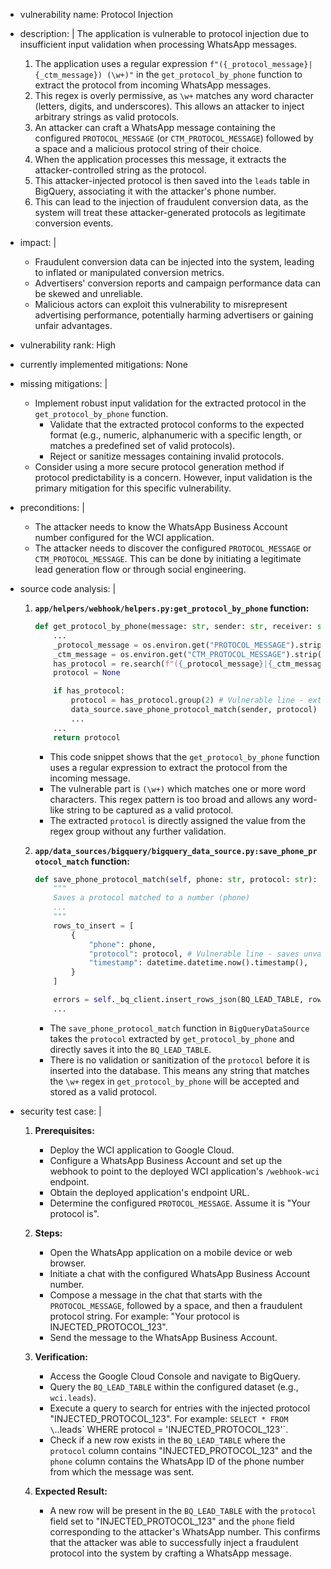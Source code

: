 - vulnerability name: Protocol Injection
- description: |
  The application is vulnerable to protocol injection due to insufficient input validation when processing WhatsApp messages.

  1. The application uses a regular expression `f"({_protocol_message}|{_ctm_message}) (\w+)"` in the `get_protocol_by_phone` function to extract the protocol from incoming WhatsApp messages.
  2. This regex is overly permissive, as `\w+` matches any word character (letters, digits, and underscores). This allows an attacker to inject arbitrary strings as valid protocols.
  3. An attacker can craft a WhatsApp message containing the configured `PROTOCOL_MESSAGE` (or `CTM_PROTOCOL_MESSAGE`) followed by a space and a malicious protocol string of their choice.
  4. When the application processes this message, it extracts the attacker-controlled string as the protocol.
  5. This attacker-injected protocol is then saved into the `leads` table in BigQuery, associating it with the attacker's phone number.
  6. This can lead to the injection of fraudulent conversion data, as the system will treat these attacker-generated protocols as legitimate conversion events.
- impact: |
  - Fraudulent conversion data can be injected into the system, leading to inflated or manipulated conversion metrics.
  - Advertisers' conversion reports and campaign performance data can be skewed and unreliable.
  - Malicious actors can exploit this vulnerability to misrepresent advertising performance, potentially harming advertisers or gaining unfair advantages.
- vulnerability rank: High
- currently implemented mitigations: None
- missing mitigations: |
  - Implement robust input validation for the extracted protocol in the `get_protocol_by_phone` function.
    - Validate that the extracted protocol conforms to the expected format (e.g., numeric, alphanumeric with a specific length, or matches a predefined set of valid protocols).
    - Reject or sanitize messages containing invalid protocols.
  - Consider using a more secure protocol generation method if protocol predictability is a concern. However, input validation is the primary mitigation for this specific vulnerability.
- preconditions: |
  - The attacker needs to know the WhatsApp Business Account number configured for the WCI application.
  - The attacker needs to discover the configured `PROTOCOL_MESSAGE` or `CTM_PROTOCOL_MESSAGE`. This can be done by initiating a legitimate lead generation flow or through social engineering.
- source code analysis: |
  1. **`app/helpers/webhook/helpers.py:get_protocol_by_phone` function:**
     ```python
     def get_protocol_by_phone(message: str, sender: str, receiver: str) -> Optional[str]:
         ...
         _protocol_message = os.environ.get("PROTOCOL_MESSAGE").strip()
         _ctm_message = os.environ.get("CTM_PROTOCOL_MESSAGE").strip()
         has_protocol = re.search(f"({_protocol_message}|{_ctm_message}) (\w+)", message)
         protocol = None

         if has_protocol:
             protocol = has_protocol.group(2) # Vulnerable line - extracts anything matching \w+
             data_source.save_phone_protocol_match(sender, protocol)
             ...
         ...
         return protocol
     ```
     - This code snippet shows that the `get_protocol_by_phone` function uses a regular expression to extract the protocol from the incoming message.
     - The vulnerable part is `(\w+)` which matches one or more word characters. This regex pattern is too broad and allows any word-like string to be captured as a valid protocol.
     - The extracted `protocol` is directly assigned the value from the regex group without any further validation.

  2. **`app/data_sources/bigquery/bigquery_data_source.py:save_phone_protocol_match` function:**
     ```python
     def save_phone_protocol_match(self, phone: str, protocol: str):
         """
         Saves a protocol matched to a number (phone)
         ...
         """
         rows_to_insert = [
             {
                 "phone": phone,
                 "protocol": protocol, # Vulnerable line - saves unvalidated protocol
                 "timestamp": datetime.datetime.now().timestamp(),
             }
         ]

         errors = self._bq_client.insert_rows_json(BQ_LEAD_TABLE, rows_to_insert)
         ...
     ```
     - The `save_phone_protocol_match` function in `BigQueryDataSource` takes the `protocol` extracted by `get_protocol_by_phone` and directly saves it into the `BQ_LEAD_TABLE`.
     - There is no validation or sanitization of the `protocol` before it is inserted into the database. This means any string that matches the `\w+` regex in `get_protocol_by_phone` will be accepted and stored as a valid protocol.

- security test case: |
  1. **Prerequisites:**
     - Deploy the WCI application to Google Cloud.
     - Configure a WhatsApp Business Account and set up the webhook to point to the deployed WCI application's `/webhook-wci` endpoint.
     - Obtain the deployed application's endpoint URL.
     - Determine the configured `PROTOCOL_MESSAGE`. Assume it is "Your protocol is".

  2. **Steps:**
     - Open the WhatsApp application on a mobile device or web browser.
     - Initiate a chat with the configured WhatsApp Business Account number.
     - Compose a message in the chat that starts with the `PROTOCOL_MESSAGE`, followed by a space, and then a fraudulent protocol string. For example: "Your protocol is INJECTED_PROTOCOL_123".
     - Send the message to the WhatsApp Business Account.

  3. **Verification:**
     - Access the Google Cloud Console and navigate to BigQuery.
     - Query the `BQ_LEAD_TABLE` within the configured dataset (e.g., `wci.leads`).
     - Execute a query to search for entries with the injected protocol "INJECTED_PROTOCOL_123". For example: `SELECT * FROM \`<your-project-id>.<your-dataset-name>.leads\` WHERE protocol = 'INJECTED_PROTOCOL_123'`.
     - Check if a new row exists in the `BQ_LEAD_TABLE` where the `protocol` column contains "INJECTED_PROTOCOL_123" and the `phone` column contains the WhatsApp ID of the phone number from which the message was sent.

  4. **Expected Result:**
     - A new row will be present in the `BQ_LEAD_TABLE` with the `protocol` field set to "INJECTED_PROTOCOL_123" and the `phone` field corresponding to the attacker's WhatsApp number. This confirms that the attacker was able to successfully inject a fraudulent protocol into the system by crafting a WhatsApp message.